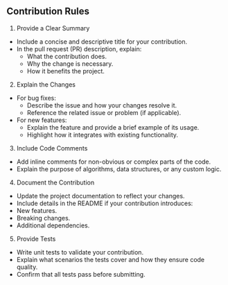 ## Contribution Rules
1. Provide a Clear Summary

- Include a concise and descriptive title for your contribution.
- In the pull request (PR) description, explain:
    - What the contribution does.
    - Why the change is necessary.
    - How it benefits the project.
2) Explain the Changes

- For bug fixes:
    - Describe the issue and how your changes resolve it.
    - Reference the related issue or problem (if applicable).
- For new features:
    - Explain the feature and provide a brief example of its usage.
    - Highlight how it integrates with existing functionality.

3) Include Code Comments
- Add inline comments for non-obvious or complex parts of the code.
- Explain the purpose of algorithms, data structures, or any custom logic.

4) Document the Contribution
- Update the project documentation to reflect your changes.
- Include details in the README if your contribution introduces:
- New features.
- Breaking changes.
- Additional dependencies.

5) Provide Tests
- Write unit tests to validate your contribution.
- Explain what scenarios the tests cover and how they ensure code quality.
- Confirm that all tests pass before submitting.
